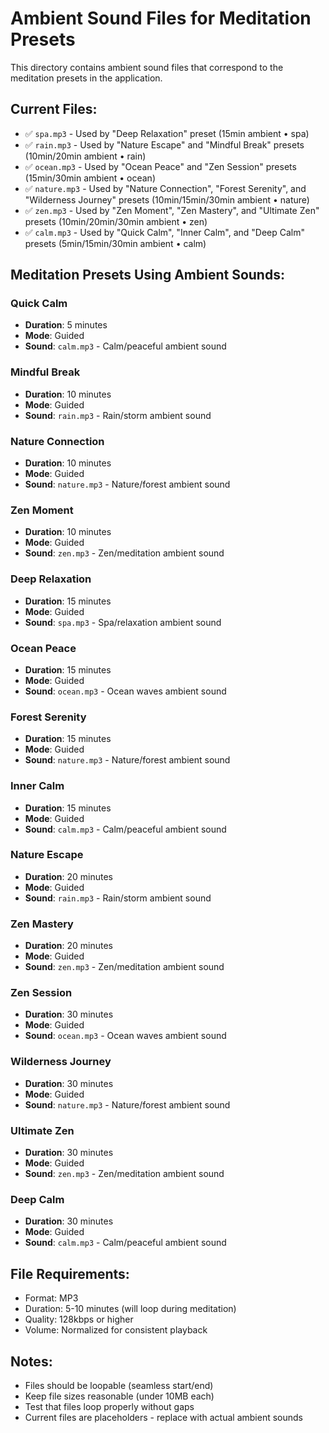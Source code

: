 # Ambient Sound Files for Meditation Presets

This directory contains ambient sound files that correspond to the meditation presets in the application.

## Current Files:
- ✅ `spa.mp3` - Used by "Deep Relaxation" preset (15min ambient • spa)
- ✅ `rain.mp3` - Used by "Nature Escape" and "Mindful Break" presets (10min/20min ambient • rain) 
- ✅ `ocean.mp3` - Used by "Ocean Peace" and "Zen Session" presets (15min/30min ambient • ocean)
- ✅ `nature.mp3` - Used by "Nature Connection", "Forest Serenity", and "Wilderness Journey" presets (10min/15min/30min ambient • nature)
- ✅ `zen.mp3` - Used by "Zen Moment", "Zen Mastery", and "Ultimate Zen" presets (10min/20min/30min ambient • zen)
- ✅ `calm.mp3` - Used by "Quick Calm", "Inner Calm", and "Deep Calm" presets (5min/15min/30min ambient • calm)

## Meditation Presets Using Ambient Sounds:

### Quick Calm
- **Duration**: 5 minutes
- **Mode**: Guided
- **Sound**: `calm.mp3` - Calm/peaceful ambient sound

### Mindful Break
- **Duration**: 10 minutes
- **Mode**: Guided
- **Sound**: `rain.mp3` - Rain/storm ambient sound

### Nature Connection
- **Duration**: 10 minutes
- **Mode**: Guided
- **Sound**: `nature.mp3` - Nature/forest ambient sound

### Zen Moment
- **Duration**: 10 minutes
- **Mode**: Guided
- **Sound**: `zen.mp3` - Zen/meditation ambient sound

### Deep Relaxation
- **Duration**: 15 minutes
- **Mode**: Guided
- **Sound**: `spa.mp3` - Spa/relaxation ambient sound

### Ocean Peace
- **Duration**: 15 minutes  
- **Mode**: Guided
- **Sound**: `ocean.mp3` - Ocean waves ambient sound

### Forest Serenity
- **Duration**: 15 minutes
- **Mode**: Guided
- **Sound**: `nature.mp3` - Nature/forest ambient sound

### Inner Calm
- **Duration**: 15 minutes
- **Mode**: Guided
- **Sound**: `calm.mp3` - Calm/peaceful ambient sound

### Nature Escape
- **Duration**: 20 minutes
- **Mode**: Guided
- **Sound**: `rain.mp3` - Rain/storm ambient sound

### Zen Mastery
- **Duration**: 20 minutes
- **Mode**: Guided
- **Sound**: `zen.mp3` - Zen/meditation ambient sound

### Zen Session
- **Duration**: 30 minutes
- **Mode**: Guided
- **Sound**: `ocean.mp3` - Ocean waves ambient sound

### Wilderness Journey
- **Duration**: 30 minutes
- **Mode**: Guided
- **Sound**: `nature.mp3` - Nature/forest ambient sound

### Ultimate Zen
- **Duration**: 30 minutes
- **Mode**: Guided
- **Sound**: `zen.mp3` - Zen/meditation ambient sound

### Deep Calm
- **Duration**: 30 minutes
- **Mode**: Guided
- **Sound**: `calm.mp3` - Calm/peaceful ambient sound

## File Requirements:
- Format: MP3
- Duration: 5-10 minutes (will loop during meditation)
- Quality: 128kbps or higher
- Volume: Normalized for consistent playback

## Notes:
- Files should be loopable (seamless start/end)
- Keep file sizes reasonable (under 10MB each)
- Test that files loop properly without gaps
- Current files are placeholders - replace with actual ambient sounds
